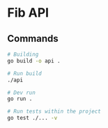 # Fib API


## Commands

```bash
# Building
go build -o api .

# Run build
./api

# Dev run
go run .

# Run tests within the project
go test ./... -v
```